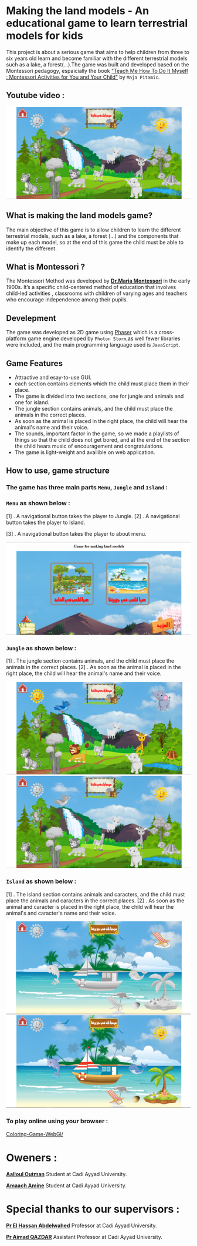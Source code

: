 # Making the land models - An educational game to learn terrestrial models for kids
This project is about a serious game that aims to help children from three to six years old learn and become familiar with the different terrestrial models such as a lake, a forest(...).The game was built and developed based on the Montessori pedagogy, espaicially the book ["Teach Me How To Do It Myself : Montessori Activities for You and Your Child"](https://www.amazon.com/Teach-Me-Myself-Montessori-Activities/dp/0764127896) by `Maja Pitamic`.

## Youtube video :

[![Menu](https://github.com/OtmanAalloul/Making-Land-Models/blob/master/ScreenShots/Jungle02.png?raw=true)](https://www.youtube.com/watch?v=P-AkPWA6io4&t=38s)


## What is making the land models game?
The main objective of this game is to allow children to learn the different terrestrial models, such as a lake, a forest (…) and the components that make up each model, so at the end of this game the child must be able to identify the different.

## What is Montessori ?
The Montessori Method was developed by **[Dr.Maria Montessori](https://en.wikipedia.org/wiki/Maria_Montessori)** in the early 1900s. It’s a specific child-centered method of education that involves child-led activities , classrooms with children of varying ages and teachers who encourage independence among their pupils.

## Develepment
The game was developed as 2D game using [Phaser](https://en.wikipedia.org/wiki/Phaser_(game_framework)) which is a cross-platform game engine developed by `Photon Storm`,as well fewer libraries were included, and the main programming language used is `JavaScript`.

## Game Features
- Attractive and esay-to-use GUI.
- each section contains elements which the child must place them in their place.
- The game is divided into two sections, one for jungle and animals and one for island.
- The jungle section contains animals, and the child must place the animals in the correct places.
- As soon as the animal is placed in the right place, the child will hear the animal's name and their voice.
- The sounds, important factor in the game, so we made a playlists of things so that the child does not get bored, and at the end of the section the child hears music of encouragement and congratulations.
- The game is light-weight and availible on web application.

## How to use, game structure

### The game has three main parts `Menu`, `Jungle` and `Island` :

### `Menu` as shown below :


[1] . A navigational button takes the player to Jungle. [2] . A navigational button takes the player to Island.

[3] . A navigational button takes the player to about menu.

[![Menu](https://github.com/OtmanAalloul/Making-Land-Models/blob/master/ScreenShots/Menu.png?raw=true)](https://github.com/OtmanAalloul/Making-Land-Models/blob/master/ScreenShots/Menu.png)

### `Jungle` as shown below :

[1] . The jungle section contains animals, and the child must place the animals in the correct places.
[2] . As soon as the animal is placed in the right place, the child will hear the animal's name and their voice.

[![Menu](https://github.com/OtmanAalloul/Making-Land-Models/blob/master/ScreenShots/Jungle01.png?raw=true)](https://github.com/OtmanAalloul/Making-Land-Models/blob/master/ScreenShots/Jungle01.png)
[![Menu](https://github.com/OtmanAalloul/Making-Land-Models/blob/master/ScreenShots/Jungle02.png?raw=true)](https://github.com/OtmanAalloul/Making-Land-Models/blob/master/ScreenShots/Jungle02.png)

### `Island` as shown below :

[1] . The island section contains animals and caracters, and the child must place the animals and caracters in the correct places.
[2] . As soon as the animal and caracter is placed in the right place, the child will hear the animal's and caracter's name and their voice.

[![Menu](https://github.com/OtmanAalloul/Making-Land-Models/blob/master/ScreenShots/Island01.png?raw=true)](https://github.com/OtmanAalloul/Making-Land-Models/blob/master/ScreenShots/Island01.png)
[![Menu](https://github.com/OtmanAalloul/Making-Land-Models/blob/master/ScreenShots/Island02.png?raw=true)](https://github.com/OtmanAalloul/Making-Land-Models/blob/master/ScreenShots/Island02.png)


### To play online using your browser : 

[Coloring-Game-WebGl/](https://otmanaalloul.github.io/Making-Land-Models/)


# Oweners :

**[Aalloul Outman](https://www.linkedin.com/in/outmane-aalloul-39860814b/)** Student at Cadi Ayyad University. 


**[Amaach Amine](https://www.linkedin.com/in/amine-amaach/)** Student at Cadi Ayyad University.

# Special thanks to our supervisors :

**[Pr El Hassan Abdelwahed](https://www.linkedin.com/in/el-hassan-abdelwahed-88403320/)** Professor at Cadi Ayyad University.


**[Pr Aimad QAZDAR](https://www.linkedin.com/in/aimad-qazdar-2957181a/)** Assistant Professor at Cadi Ayyad University.
